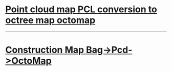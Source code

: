 # [Point cloud map PCL conversion to octree map octomap](https://blog.csdn.net/LOVE1055259415/article/details/79911653)






















---


# [Construction Map Bag->Pcd->OctoMap](https://blog.csdn.net/littlethunder/article/details/51955849)
